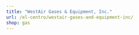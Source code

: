 ```yaml
---
title: "WestAir Gases & Equipment, Inc."
url: /el-centro/westair-gases-and-equipment-inc/
shop: gas
---
```

